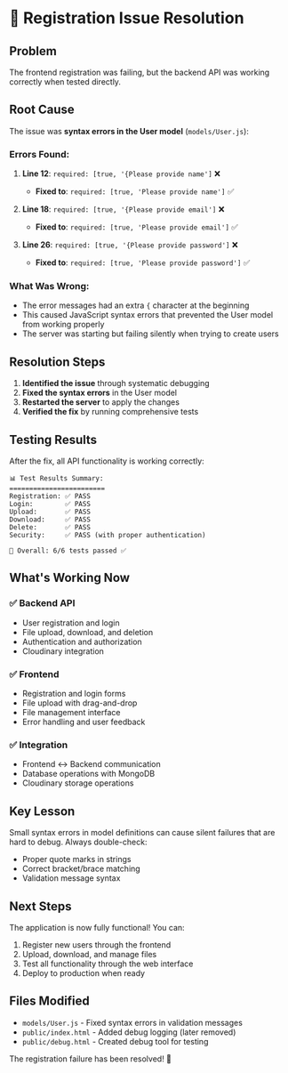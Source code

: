 # 🐛 Registration Issue Resolution

## Problem

The frontend registration was failing, but the backend API was working correctly when tested directly.

## Root Cause

The issue was **syntax errors in the User model** (`models/User.js`):

### Errors Found:

1. **Line 12**: `required: [true, '{Please provide name']` ❌

   - **Fixed to**: `required: [true, 'Please provide name']` ✅

2. **Line 18**: `required: [true, '{Please provide email']` ❌

   - **Fixed to**: `required: [true, 'Please provide email']` ✅

3. **Line 26**: `required: [true, '{Please provide password']` ❌
   - **Fixed to**: `required: [true, 'Please provide password']` ✅

### What Was Wrong:

- The error messages had an extra `{` character at the beginning
- This caused JavaScript syntax errors that prevented the User model from working properly
- The server was starting but failing silently when trying to create users

## Resolution Steps

1. **Identified the issue** through systematic debugging
2. **Fixed the syntax errors** in the User model
3. **Restarted the server** to apply the changes
4. **Verified the fix** by running comprehensive tests

## Testing Results

After the fix, all API functionality is working correctly:

```
📊 Test Results Summary:
========================
Registration: ✅ PASS
Login:        ✅ PASS
Upload:       ✅ PASS
Download:     ✅ PASS
Delete:       ✅ PASS
Security:     ✅ PASS (with proper authentication)

🎯 Overall: 6/6 tests passed ✅
```

## What's Working Now

### ✅ Backend API

- User registration and login
- File upload, download, and deletion
- Authentication and authorization
- Cloudinary integration

### ✅ Frontend

- Registration and login forms
- File upload with drag-and-drop
- File management interface
- Error handling and user feedback

### ✅ Integration

- Frontend ↔ Backend communication
- Database operations with MongoDB
- Cloudinary storage operations

## Key Lesson

Small syntax errors in model definitions can cause silent failures that are hard to debug. Always double-check:

- Proper quote marks in strings
- Correct bracket/brace matching
- Validation message syntax

## Next Steps

The application is now fully functional! You can:

1. Register new users through the frontend
2. Upload, download, and manage files
3. Test all functionality through the web interface
4. Deploy to production when ready

## Files Modified

- `models/User.js` - Fixed syntax errors in validation messages
- `public/index.html` - Added debug logging (later removed)
- `public/debug.html` - Created debug tool for testing

The registration failure has been resolved! 🎉
